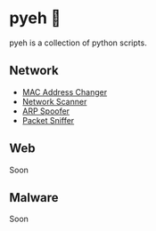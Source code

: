 # pyeh :snake:		

pyeh is a collection of python scripts.

## Network

* [MAC Address Changer](https://github.com/lulzeDD/python-tools/blob/main/mac_changer.py)
* [Network Scanner](https://github.com/lulzeDD/pyEH/blob/main/network_scan.py)
* [ARP Spoofer](https://github.com/lulzeDD/pyEH/blob/main/arp_spoofer.py)
* [Packet Sniffer](https://github.com/lulzeDD/pyEH/blob/main/pkt_sniffer.py)

## Web

Soon

## Malware

Soon

